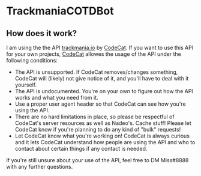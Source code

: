 # TrackmaniaCOTDBot

## How does it work?

I am using the the API <a href="trackmania.io">trackmania.io</a> by <a href="https://github.com/codecat">CodeCat</a>. If you want to use this API for your own projects, <a href="https://github.com/codecat">CodeCat</a> allowes the usage of the API under the following conditions:

* The API is unsupported. If CodeCat removes/changes something, CodeCat will (likely) not give notice of it, and you'll have to deal with it yourself.
* The API is undocumented. You're on your own to figure out how the API works and what you need from it.
* Use a proper user agent header so that CodeCat can see how you're using the API.
* There are no hard limitations in place, so please be respectful of CodeCat's server resources as well as Nadeo's. Cache stuff! Please let CodeCat know if you're planning to do any kind of "bulk" requests!
* Let CodeCat know what you're working on! CodeCat is always curious and it lets CodeCat understand how people are using the API and who to contact about certain things if any contact is needed.

If you're still unsure about your use of the API, feel free to DM Miss#8888 with any further questions.

